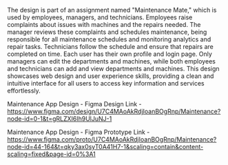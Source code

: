 The design is part of an assignment named "Maintenance Mate," which is used by employees, managers, and technicians. Employees raise complaints about issues with machines and the repairs needed. The manager reviews these complaints and schedules maintenance, being responsible for all maintenance schedules and monitoring analytics and repair tasks. Technicians follow the schedule and ensure that repairs are completed on time. Each user has their own profile and login page. Only managers can edit the departments and machines, while both employees and technicians can add and view departments and machines. This design showcases web design and user experience skills, providing a clean and intuitive interface for all users to access key information and services effortlessly.

Maintenance App Design - Figma Design Link - https://www.figma.com/design/U7C4MAoAkRdjIoanBOgRnp/Maintenance?node-id=0-1&t=gRLZXI6Ih9UlJuNJ-1

Maintenance App Design - Figma Prototype Link - https://www.figma.com/proto/U7C4MAoAkRdjIoanBOgRnp/Maintenance?node-id=44-164&t=qky3ax0syT0A41H7-1&scaling=contain&content-scaling=fixed&page-id=0%3A1
